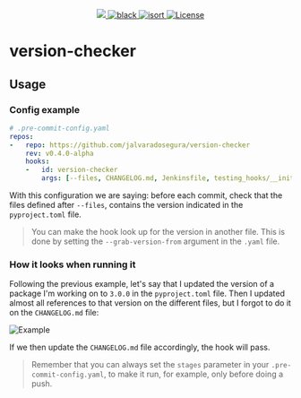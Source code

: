 <p align="center">
  <a href="https://codecov.io/gh/jalvaradosegura/version-checker">
    <img src="https://codecov.io/gh/jalvaradosegura/version-checker/branch/main/graph/badge.svg?token=GJMYL11SWF"/>
  </a>

  <a href="https://github.com/psf/black" target="_blank">
    <img src="https://img.shields.io/badge/code%20style-black-000000.svg" alt="black">
  </a>

  <a href="https://pycqa.github.io/isort/" target="_blank">
    <img src="https://img.shields.io/badge/%20imports-isort-%231674b1?style=flat&labelColor=ef8336" alt="isort">
  </a>

  <a href="https://github.com/jalvaradosegura/version-checker/actions/workflows/unit_tests.yml" target="_blank">
    <img src="https://github.com/jalvaradosegura/version-checker/actions/workflows/unit_tests.yml/badge.svg" alt="License">
  </a>

</p>

# version-checker
## Usage
### Config example
```yaml
# .pre-commit-config.yaml
repos:
-   repo: https://github.com/jalvaradosegura/version-checker
    rev: v0.4.0-alpha
    hooks:
    -   id: version-checker
        args: [--files, CHANGELOG.md, Jenkinsfile, testing_hooks/__init__.py]
```
With this configuration we are saying: before each commit, check that the files defined after `--files`, contains the version indicated in the `pyproject.toml` file.

> You can make the hook look up for the version in another file. This is done by setting the `--grab-version-from` argument in the `.yaml` file.

### How it looks when running it
Following the previous example, let's say that I updated the version of a package I'm working on to `3.0.0` in the `pyproject.toml` file. Then I updated almost all references to that version on the different files, but I forgot to do it on the `CHANGELOG.md` file:

<img src="https://i.imgur.com/q2ZuYV6.png" alt="Example">

If we then update the `CHANGELOG.md` file accordingly, the hook will pass.

> Remember that you can always set the `stages` parameter in your `.pre-commit-config.yaml`, to make it run, for example, only before doing a push.
